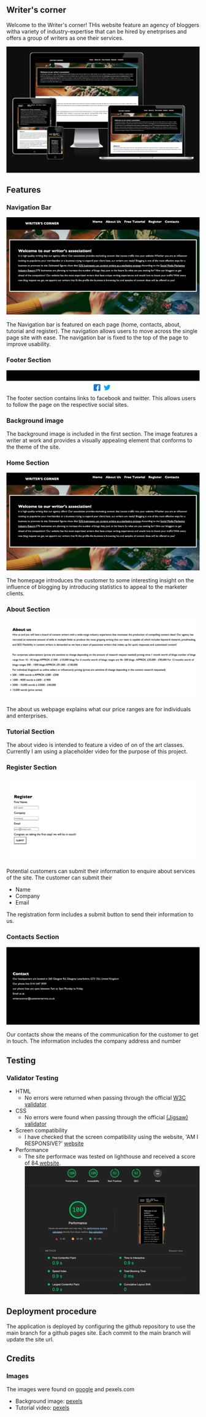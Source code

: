 ## Writer's corner
Welcome to the Writer's corner!
THis website feature an agency of bloggers witha variety of industry-expertise that can be hired by enetrprises and offers a group of writers as one their services.

![Responsice Mockup](assets/responsive.png)

## Features

### Navigation Bar

![Responsice Mockup](assets/home.png)

The Navigation bar is featured on each page (home, contacts, about, tutorial and register). The navigation allows users to move across the single page site with ease. The navigation bar is fixed to the top of the page to improve usability.



### Footer Section
![Responsice Mockup](assets/footer.png)
The footer section contains links to facebook and twitter. This allows users to follow the page on the respective social sites.

### Background image
The background image is included in the first section. The image features a writer at work and provides a visually appealing element that conforms to the theme of the site.

### Home Section
![Responsice Mockup](assets/home.png)

The homepage introduces the customer to some interesting insight on the influence of blogging by introducing statistics to appeal to the marketer clients.


### About Section

![Responsice Mockup](assets/about.png)

The about us webpage explains what our price ranges are for individuals and enterprises.

### Tutorial Section
The about video is intended to feature a video of on of the art classes. Currently I am using a placeholder video for the purpose of this project.

### Register Section

![Responsice Mockup](assets/register.png)

Potential customers can submit their information to enquire about services of the site. The customer can submit their

- Name
- Company
- Email

The registration form includes a submit button to send their information to us. 


### Contacts Section

![Responsice Mockup](assets/contact.png)

Our contacts show the means of the communication for the customer to get in touch. The information includes the company address and number



## Testing 


### Validator Testing 

- HTML
  - No errors were returned when passing through the official [W3C validator](https://validator.w3.org/nu/)
- CSS
  - No errors were found when passing through the official [(Jigsaw) validator](https://jigsaw.w3.org/css-validator/validator)
- Screen compatibility 
    - I have checked that the screen compatibility using the website, 'AM I RESPONSIVE?' [website](https://ui.dev/amiresponsive)
- Performance
    - The site performace was tested on lighthouse and received a score of 84.[website](https://googlechrome.github.io/lighthouse/viewer/?psiurl=https%3A%2F%2Frawa-spec.github.io%2FWriter-s_corner%2F&strategy=mobile&category=performance&category=accessibility&category=best-practices&category=seo&category=pwa&utm_source=lh-chrome-ext). 
    ![Performance on lighthouse](assets/performace2.png)

## Deployment procedure

The application is deployed by configuring the github repository to use the main branch for a github pages site. Each commit to the main branch will update the site url.

## Credits

### Images
The images were found on [google](https://google.com) and pexels.com
- Background image: [pexels](https://www.pexels.com/photo/person-using-typewriter-1448709/)
- Tutorial video:  [pexels](https://www.pexels.com/video/a-man-using-writing-on-the-notebook-6549275/)


